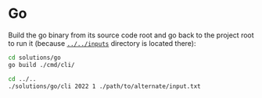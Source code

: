 # Go

Build the go binary from its source code root and go back to the project root
to run it (because [`../../inputs`](../../inputs/) directory is located there):

```bash
cd solutions/go
go build ./cmd/cli/

cd ../..
./solutions/go/cli 2022 1 ./path/to/alternate/input.txt
```

